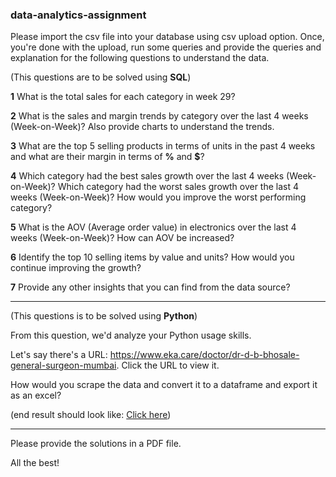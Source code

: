 ### data-analytics-assignment

Please import the csv file into your database using csv upload option. Once, you're done with the upload, run some queries and provide the queries and explanation for the following questions to understand the data.

(This questions are to be solved using **SQL**)

**1** What is the total sales for each category in week 29?

**2** What is the sales and margin trends by category over the last 4 weeks (Week-on-Week)? Also provide charts to understand the trends.

**3** What are the top 5 selling products in terms of units in the past 4 weeks and what are their margin in terms of **%** and **$**?

**4** Which category had the best sales growth over the last 4 weeks (Week-on-Week)? Which category had the worst sales growth over the last 4 weeks (Week-on-Week)? How would you improve the worst performing category?

**5** What is the AOV (Average order value) in electronics over the last 4 weeks (Week-on-Week)? How can AOV be increased?

**6** Identify the top 10 selling items by value and units? How would you continue improving the growth?

**7** Provide any other insights that you can find from the data source?

---

(This questions is to be solved using **Python**)

From this question, we'd analyze your Python usage skills.

Let's say there's a URL: https://www.eka.care/doctor/dr-d-b-bhosale-general-surgeon-mumbai. Click the URL to view it.

How would you scrape the data and convert it to a dataframe and export it as an excel?

(end result should look like: [Click here](https://github.com/29nikhilgarakapati/data-analytics-assignment/blob/main/eka-care-sample.xlsx))

---

Please provide the solutions in a PDF file.

All the best!
